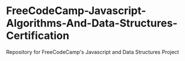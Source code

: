 # FreeCodeCamp-Javascript-Algorithms-And-Data-Structures-Certification
Repository for FreeCodeCamp's Javascript and Data Structures Project
